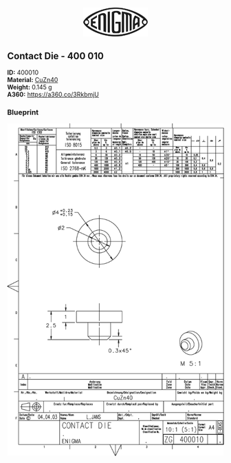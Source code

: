 <!-- PROJECT LOGO -->
<p align="center">
  <a href="https://github.com/AresValley/ENIGMA">
    <img src="../../img/logo.svg" alt="Logo" width="150">
  </a>
</p>

<!-- ABOUT THE PROJECT -->
## Contact Die - 400 010

**ID:** 400010 <br/>
**Material:** [CuZn40](https://github.com/AresValley/ENIGMA#cuzn40-) <br/>
**Weight:** 0.145 g <br/>
**A360:** https://a360.co/3RkbmjU <br/>

### Blueprint
<img src="BP.png" alt="Blueprint">